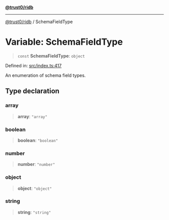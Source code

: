 [**@trust0/ridb**](../README.md)

***

[@trust0/ridb](../README.md) / SchemaFieldType

# Variable: SchemaFieldType

> `const` **SchemaFieldType**: `object`

Defined in: [src/index.ts:417](https://github.com/trust0-project/RIDB/blob/a6b0121185877080bad7ab1361054cc4574a1bd2/packages/ridb/src/index.ts#L417)

An enumeration of schema field types.

## Type declaration

### array

> **array**: `"array"`

### boolean

> **boolean**: `"boolean"`

### number

> **number**: `"number"`

### object

> **object**: `"object"`

### string

> **string**: `"string"`
